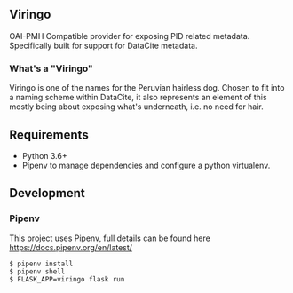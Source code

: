 Viringo
-------

OAI-PMH Compatible provider for exposing PID related metadata.
Specifically built for support for DataCite metadata.

### What's a "Viringo"
Viringo is one of the names for the Peruvian hairless dog.
Chosen to fit into a naming scheme within DataCite, it also represents
an element of this mostly being about exposing what's underneath, i.e. no need
for hair.

## Requirements
* Python 3.6+
* Pipenv to manage dependencies and configure a python virtualenv.

## Development

### Pipenv
This project uses Pipenv, full details can be found here https://docs.pipenv.org/en/latest/

```
$ pipenv install
$ pipenv shell
$ FLASK_APP=viringo flask run
```